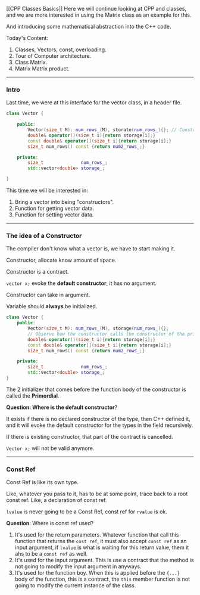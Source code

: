 [[CPP Classes Basics]] 
Here we will continue looking at CPP and classes, and we are more interested in using the Matrix class as an example for this. 

And introducing some mathematical abstraction into the C++ code. 

Today's Content: 
1. Classes, Vectors, const, overloading.
2. Tour of Computer architecture.
3. Class Matrix.
4. Matrix Matrix product.

---
### **Intro**

Last time, we were at this interface for the vector class, in a header file. 

```cpp
class Vector {

    public: 
        Vector(size_t M): num_rows_(M), storate(num_rows_){}; // Constructor
        double& operator()(size_t i){return storage[i];}
        const double& operator[](size_t i){return storage[i];}
        size_t num_rows() const {return num2_rows_;} 

    private: 
        size_t              num_rows_;
        std::vector<double> storage_;

}
```

This time we will be interested in: 

1. Bring a vector into being "constructors".
2. Function for getting vector data. 
3. Function for setting vector data. 

---
### **The idea of a Constructor**

The compiler don't know what a vector is, we have to start making it. 

Constructor, allocate know amount of space. 

Constructor is a contract. 

`vector x;` evoke the **default constructor**, it has no argument. 

Constructor can take in argument. 

Variable should **always** be initialized. 

```cpp
class Vector {
    public:
        Vector(size_t M): num_rows_(M), storage(num_rows_){};
        // Observe how the constructor calls the constructor of the private field. 
        double& operator()(size_t i){return storage[i];}
        const double& operator[](size_t i){return storage[i];}
        size_t num_rows() const {return num2_rows_;} 

    private: 
        size_t              num_rows_;
        std::vector<double> storage_;
}
```

The 2 initializer that comes before the function body of the constructor is called the **Primordial**. 

**Question: Where is the default constructor**?

It exists if there is no declared constructor of the type, then C++ defined it, and it will evoke the default constructor for the types in the field recursively. 

If there is existing constructor, that part of the contract is cancelled. 

`Vector x;` will not be valid anymore. 


---
### **Const Ref**

Const Ref is like its own type. 

Like, whatever you pass to it, has to be at some point, trace back to a root const ref. Like, a declaration of const ref. 

`lvalue` is never going to be a Const Ref, const ref for `rvalue` is ok. 

**Question**: Where is const ref used? 

1. It's used for the return parameters. Whatever function that call this function that returns the `cost ref`, it must also accept `const ref` as an input argument, if `lvalue` is what is waiting for this return value, them it ahs to be a `const ref` as well. 
2. It's used for the input argument. This is use a contract that the method is not going to modify the input argument in anyways. 
3. It's used for the function boy. When this is applied before the `{...}` body of the function, this is a contract, the `this` member function is not going to modify the current instance of the class. 




